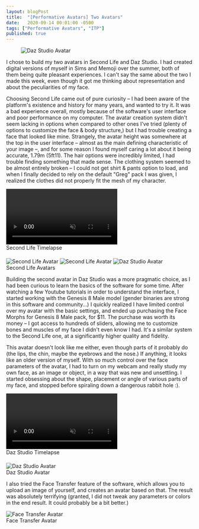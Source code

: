 ```yaml
---
layout: blogPost
title:  "[Performative Avatars] Two Avatars"
date:   2020-09-14 00:01:00 -0500
tags: ["Performative Avatars", "ITP"]
published: true
---
```

<figure style="">
  <img class="" style="border: none;" src="/assets/images/blog/2020-09-14-avatar-creation/8.png" alt="Daz Studio Avatar"/>
</figure>
I chose to build my two avatars in Second Life and Daz Studio. I had created digital versions of myself in Sims and Memoji over the summer, both of them being quite pleasant experiences. I can't say the same about the two I made this week, even though it got me thinking about representation and about the peculiarities of my face.

Choosing Second Life came out of pure curiosity – I had been aware of the platform's existence and history for many years, and wanted to try it. It was a bad experience overall, mostly because of the software's user interface and poor performance on my computer. The avatar creation system didn't seem lacking in options when compared to other ones I've tried (plenty of options to customize the face & body structure,) but I had trouble creating a face that looked like mine. Strangely, the avatar height was somewhere at the top in the user interface – almost as the main defining characteristic of your image –, and for some reason I found myself caring a lot about it being accurate, 1.79m (5ft11). The hair options were incredibly limited, I had trouble finding something that made sense. The clothing system seemed to be almost entirely broken – I could not get shirt & pants option to load, and when I finally decided to rely on the default "Greg" pack I was given, I realized the clothes did not properly fit the mesh of my character. 

<figure style="margin: 0; margin-bottom: 20px;">
    <video class="" style="border: none;" src="/assets/images/blog/2020-09-14-avatar-creation/4.mp4" muted controls loop alt="">
    </video>
      <figcaption>
    Second Life Timelapse
  </figcaption>
</figure>

<figure style="margin: 0;">
  <img class="img-row-3" style="border: none;" src="/assets/images/blog/2020-09-14-avatar-creation/1.png" alt="Second Life Avatar"/>
  <img class="img-row-3" style="border: none;" src="/assets/images/blog/2020-09-14-avatar-creation/2.png" alt="Second Life Avatar"/>
  <img class="img-row-3" style="border: none;" src="/assets/images/blog/2020-09-14-avatar-creation/3.png" alt="Daz Studio Avatar"/>
  <figcaption>
    Second Life Avatars
  </figcaption>
</figure>

Building the second avatar in Daz Studio was a more pragmatic choice, as I had been curious to learn the basics of the software for some time. After watching a few Youtube tutorials in order to understand the interface, I started working with the Genesis 8 Male model (gender binaries are strong in this software and community...) I quickly realized I have limited control over my avatar with the basic settings, and ended up purchasing the Face Morphs for Genesis 8 Male pack, for $11. The purchase was worth its money – I got access to hundreds of sliders, allowing me to customize bones and muscles of my face I didn't even know I had. It's a similar system to the Second Life one, at a significantly higher quality and fidelity. 

This avatar doesn't look like me either, even though parts of it probably do (the lips, the chin, maybe the eyebrows and the nose.) If anything, it looks like an older version of myself. With so much control over the face parameters of the avatar, I had to turn on my webcam and really study my own face, as an image or object, in a way that was new and unsettling. I started obsessing about the shape, placement or angle of various parts of my face, and stopped before spiraling down a dangerous rabbit hole :). 

<figure style="margin: 0; margin-bottom: 20px;">
    <video class="" style="border: none;" src="/assets/images/blog/2020-09-14-avatar-creation/5.mp4" muted controls loop alt="">
    </video>
      <figcaption>
    Daz Studio Timelapse
  </figcaption>
</figure>

<figure style="margin: 0;">
  <img class="img-row-2" style="border: none;" src="/assets/images/blog/2020-09-14-avatar-creation/6.png" alt="Daz Studio Avatar"/>
  <figcaption>
    Daz Studio Avatar
  </figcaption>
</figure>

I also tried the Face Transfer feature of the software, which allows you to upload an image of yourself, and creates an avatar based on that. The result was absolutely terrifying (granted, I did not tweak any parameters or colors in the end result. It could probably be a bit better.)

<figure style="margin: 0;">
  <img class="img-row-2" style="border: none;" src="/assets/images/blog/2020-09-14-avatar-creation/7.png" alt="Face Transfer Avatar"/>
  <figcaption>
  Face Transfer Avatar
  </figcaption>
</figure>


<br/><br/><br/><br/>